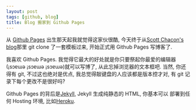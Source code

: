 ```yaml
---
layout: post
tags: [github, blog]
title: Blog 搬家到 Github Pages
---
```


从 [Github Pages][1] 出生那天起我就觉得这家伙很酷, 今天终于从[Scott
Chacon's blog][2]那里 git clone 了一套模板过来, 开始正式用 Github
Pages 写博客了.

我喜欢 Github Pages.  我觉得它最大的好处就是你只要祭起你最爱的编辑器
(¡sɔɐɯǝ ¡sɔɐɯǝ ¡sɔɐɯǝ)就可以写博了, 从此忘掉浏览器的文本框吧.  当然,
你还得有 git, 不过这也绝对是优点, 我总觉得敲键盘的人应该都是版本控才对,
有 git 记录下每个更改不是很好吗?

Github Pages 的背后是[Jekyll][3], Jekyll 生成纯静态的 HTML, 你基本可以
部署到任何 Hosting 环境, 比如[Heroku][4].

[1]: http://pages.github.com/ 
[2]: http://jointheconversation.org/
[3]: http://github.com/mojombo/jekyll/
[4]: http://roylez.github.com/2010/02/04/jekyll-on-heroku.html
